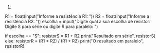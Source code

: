 1.	 
R1 = float(input("Informe a resistência R1: "))
R2 = float(input("Informe a resistência R2: "))
escolha = input("Digite qual a sua escolha de resistor: Digite S para série ou digite R para paralelo: ")

if escolha == "S":
    resistorS = R1 + R2
    print("Resultado em série", resistorS)
else:
    resistorR = (R1 * R2) / (R1 + R2)
    print("O resultado em paralelo", resistorR)


